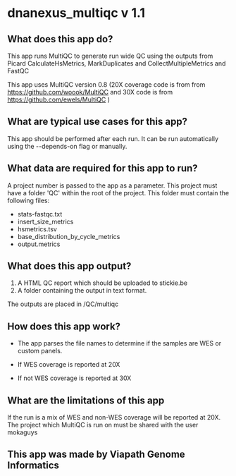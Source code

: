 # dnanexus_multiqc v 1.1

## What does this app do?
This app runs MultiQC to generate run wide QC using the outputs from Picard CalculateHsMetrics, MarkDuplicates and CollectMultipleMetrics and FastQC

This app uses MultiQC version 0.8 (20X coverage code is from from https://github.com/woook/MultiQC and 30X code is from https://github.com/ewels/MultiQC )

## What are typical use cases for this app?
This app should be performed after each run. It can be run automatically using the --depends-on flag or manually.

## What data are required for this app to run?
A project number is passed to the app as a parameter.
This project must have a folder 'QC' within the root of the project.
This folder must contain the following files:
* stats-fastqc.txt
* insert_size_metrics
* hsmetrics.tsv
* base_distribution_by_cycle_metrics
* output.metrics

## What does this app output?
1. A HTML QC report which should be uploaded to stickie.be
2. A folder containing the output in text format.

The outputs are placed in /QC/multiqc

## How does this app work?
* The app parses the file names to determine if the samples are WES or custom panels.

 * If WES coverage is reported at 20X
 * If not WES coverage is reported at 30X

## What are the limitations of this app
If the run is a mix of WES and non-WES coverage will be reported at 20X.
The project which MultiQC is run on must be shared with the user mokaguys

## This app was made by Viapath Genome Informatics 



